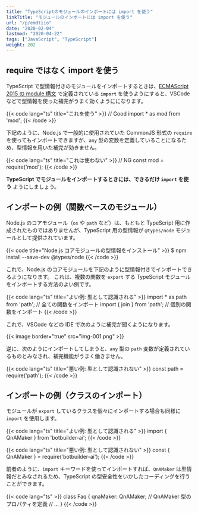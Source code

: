 ```yaml
---
title: "TypeScriptのモジュールのインポートには import を使う"
linkTitle: "モジュールのインポートには import を使う"
url: "/p/emdtiio"
date: "2020-02-04"
lastmod: "2020-04-22"
tags: ["JavaScript", "TypeScript"]
weight: 202
---
```


require ではなく import を使う
----

TypeScript で型情報付きのモジュールをインポートするときは、[ECMAScript 2015 の module 構文](https://www.ecma-international.org/ecma-262/6.0/#table-40) で定義されている __`import`__ を使うようにすると、VSCode などで型情報を使った補完がうまく効くようにになります。

{{< code lang="ts" title="これを使う" >}}
// Good
import * as mod from 'mod';
{{< /code >}}

下記のように、Node.js で一般的に使用されていた CommonJS 形式の `require` を使ってもインポートできますが、`any` 型の変数を定義していることになるため、型情報を用いた補完が効きません。

{{< code lang="ts" title="これは使わない" >}}
// NG
const mod = require('mod');
{{< /code >}}

**TypeScript でモジュールをインポートするときには、できるだけ `import` を使う** ようにしましょう。


インポートの例（関数ベースのモジュール）
----

Node.js のコアモジュール（`os` や `path` など）は、もともと TypeScript 用に作成されたものではありませんが、TypeScript 用の型情報が `@types/node` モジュールとして提供されています。

{{< code title="Node.js コアモジュールの型情報をインストール" >}}
$ npm install --save-dev @types/node
{{< /code >}}

これで、Node.js のコアモジュールを下記のように型情報付きでインポートできるようになります。
これは、複数の関数を `export` する TypeScript モジュールをインポートする方法のよい例です。

{{< code lang="ts" title="よい例: 型として認識される" >}}
import * as path from 'path';  // 全ての関数をインポート
import { join } from 'path';   // 個別の関数をインポート
{{< /code >}}

これで、VSCode などの IDE で次のように補完が聞くようになります。

{{< image border="true" src="img-001.png" >}}

逆に、次のようにインポートしてしまうと、`any` 型の `path` 変数が定義されているものとみなされ、補完機能がうまく働きません。

{{< code lang="ts" title="悪い例: 型として認識されない" >}}
const path = require('path');
{{< /code >}}


インポートの例（クラスのインポート）
----

モジュールが `export` しているクラスを個々にインポートする場合も同様に `import` を使用します。

{{< code lang="ts" title="よい例: 型として認識される" >}}
import { QnAMaker } from 'botbuilder-ai';
{{< /code >}}

{{< code lang="ts" title="悪い例: 型として認識されない" >}}
const { QnAMaker } = require('botbuilder-ai');
{{< /code >}}

前者のように、`import` キーワードを使ってインポートすれば、`QnAMaker` は型情報だとみなされるため、TypeScript の型安全性をいかしたコーディングを行うことができます。

{{< code lang="ts" >}}
class Faq {
  qnaMaker: QnAMaker;  // QnAMaker 型のプロパティを定義
  // ...
}
{{< /code >}}

